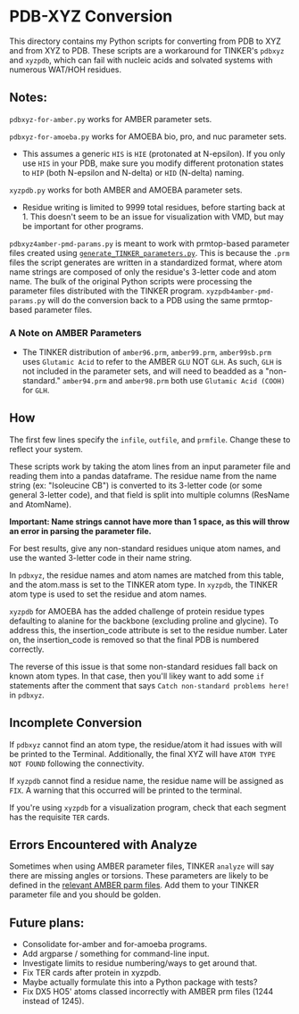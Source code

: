 # PDB-XYZ Conversion

This directory contains my Python scripts for converting from PDB to XYZ and
from XYZ to PDB.
These scripts are a workaround for TINKER's `pdbxyz` and `xyzpdb`, which can
fail with nucleic acids and solvated systems with numerous WAT/HOH residues.

## Notes:
`pdbxyz-for-amber.py` works for AMBER parameter sets.

`pdbxyz-for-amoeba.py` works for AMOEBA bio, pro, and nuc parameter sets.
- This assumes a generic `HIS` is `HIE` (protonated at N-epsilon).
If you only use `HIS` in your PDB, make sure you modify different protonation
states to `HIP` (both N-epsilon and N-delta) or `HID` (N-delta) naming.

`xyzpdb.py` works for both AMBER and AMOEBA parameter sets.
- Residue writing is limited to 9999 total residues, before starting back at 1.
This doesn't seem to be an issue for visualization with VMD, but may be
important for other programs.

`pdbxyz4amber-pmd-params.py` is meant to work with prmtop-based parameter files
created using
[`generate_TINKER_parameters.py`](https://github.com/emleddin/research-scripts/blob/main/tinker-params/generate_TINKER_parameters.py).
This is because the `.prm` files the script generates are written in a
standardized format, where atom name strings are composed of only the residue's
3-letter code and atom name.
The bulk of the original Python scripts were processing the parameter
files distributed with the TINKER program.
`xyzpdb4amber-pmd-params.py` will do the conversion back to a PDB using the
same prmtop-based parameter files.

### A Note on AMBER Parameters
- The TINKER distribution of `amber96.prm`, `amber99.prm`, `amber99sb.prm` uses
`Glutamic Acid` to refer to the AMBER `GLU` NOT `GLH`. As such, `GLH` is not
included in the parameter sets, and will need to beadded as a "non-standard."
`amber94.prm` and `amber98.prm` both use `Glutamic Acid (COOH)` for `GLH`.

## How
The first few lines specify the `infile`, `outfile`, and `prmfile`.
Change these to reflect your system.

These scripts work by taking the atom lines from an input parameter file and
reading them into a pandas dataframe.
The residue name from the name string (ex: "Isoleucine CB") is converted to
its 3-letter code (or some general 3-letter code), and that field is split into
multiple columns (ResName and AtomName).

**Important: Name strings cannot have more than 1 space, as this will throw
an error in parsing the parameter file.**

For best results, give any non-standard residues unique atom names, and use
the wanted 3-letter code in their name string.

In `pdbxyz`, the residue names and atom names are matched from this table, and
the atom.mass is set to the TINKER atom type.
In `xyzpdb`, the TINKER atom type is used to set the residue and atom names.

`xyzpdb` for AMOEBA has the added challenge of protein residue types defaulting
to alanine for the backbone (excluding proline and glycine).
To address this, the insertion\_code attribute is set to the residue number.
Later on, the insertion\_code is removed so that the final PDB is numbered
correctly.

The reverse of this issue is that some non-standard residues fall back on known
atom types. In that case, then you'll likey want to add some `if` statements
after the comment that says `Catch non-standard problems here!` in `pdbxyz`.

## Incomplete Conversion
If `pdbxyz` cannot find an atom type, the residue/atom it had issues with will
be printed to the Terminal. Additionally, the final XYZ will have
`ATOM TYPE NOT FOUND` following the connectivity.

If `xyzpdb` cannot find a residue name, the residue name will be assigned
as `FIX`. A warning that this occurred will be printed to the terminal.

If you're using `xyzpdb` for a visualization program, check that each segment
has the requisite `TER` cards.

## Errors Encountered with Analyze
Sometimes when using AMBER parameter files, TINKER `analyze` will say there are
missing angles or torsions.
These parameters are likely to be defined in the
[relevant AMBER parm files](http://http://ambermd.org/AmberModels.php).
Add them to your TINKER parameter file and you should be golden.

## Future plans:
- Consolidate for-amber and for-amoeba programs.
- Add argparse / something for command-line input.
- Investigate limits to residue numbering/ways to get around that.
- Fix TER cards after protein in xyzpdb.
- Maybe actually formulate this into a Python package with tests?
- Fix DX5 HO5' atoms classed incorrectly with AMBER prm files (1244 instead of
1245).
